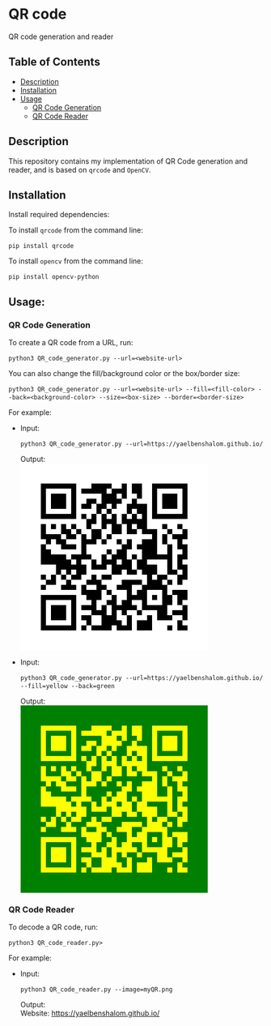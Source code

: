 # QR code
QR code generation and reader


Table of Contents
-----------------
  * [Description](#description)
  * [Installation](#installation)
  * [Usage](#usage)
    * [QR Code Generation](#qr-code-generation)
    * [QR Code Reader](#qr-code-reader)


## Description
This repository contains my implementation of QR Code generation and reader, and is based on `qrcode` and `OpenCV`.


## Installation
Install required dependencies:

To install `qrcode` from the command line:
```
pip install qrcode
```

To install `opencv` from the command line:
```
pip install opencv-python
```


## Usage:

### QR Code Generation
To create a QR code from a URL, run:
```
python3 QR_code_generator.py --url=<website-url>
```

You can also change the fill/background color or the box/border size:
```
python3 QR_code_generator.py --url=<website-url> --fill=<fill-color> --back=<background-color> --size=<box-size> --border=<border-size>
```

For example:

- Input:
    ```
    python3 QR_code_generator.py --url=https://yaelbenshalom.github.io/
    ```
    Output:<br>
    <img align="center" src="https://github.com/YaelBenShalom/qr-code/blob/master/myQR.png">

- Input:
    ```
    python3 QR_code_generator.py --url=https://yaelbenshalom.github.io/ --fill=yellow --back=green
    ```
    Output: <br>
    <img align="center" src="https://github.com/YaelBenShalom/qr-code/blob/master/myQR2.png">



### QR Code Reader
To decode a QR code, run:
```
python3 QR_code_reader.py>
```

For example:

- Input:
    ```
    python3 QR_code_reader.py --image=myQR.png
    ```
    Output:<br>
    Website:    https://yaelbenshalom.github.io/
